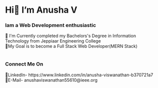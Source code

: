 <h1>Hi👋 I’m Anusha V</h1>
<h3>Iam a Web Development enthusiastic</h3>
🏫 I'm Currently completed my Bachelors's Degree in Information Technology from Jeppiaar Engineering College<br> 
🚀My Goal is to become a Full Stack Web Developer(MERN Stack)<br>
<br>

<h3>Connect Me On</h3>
📌LinkedIn- https://www.linkedin.com/in/anusha-viswanathan-b370721a7<br>
📌E-Mail- anushaviswanathan55610@ieee.org

<!---
AnushaV-2002/AnushaV-2002 is a ✨ special ✨ repository because its `README.md` (this file) appears on your GitHub profile.
You can click the Preview link to take a look at your changes.
--->
